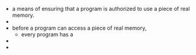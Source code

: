 - a means of ensuring that a program is authorized to use a piece of real memory.
-
- before a program can access a piece of real memory,
	- every program has a
-
-